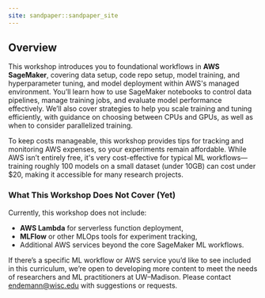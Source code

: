 ```yaml
---
site: sandpaper::sandpaper_site
---
```


## Overview

This workshop introduces you to foundational workflows in **AWS SageMaker**, covering data setup, code repo setup, model training, and hyperparameter tuning, and model deployment within AWS's managed environment. You’ll learn how to use SageMaker notebooks to control data pipelines, manage training jobs, and evaluate model performance effectively. We’ll also cover strategies to help you scale training and tuning efficiently, with guidance on choosing between CPUs and GPUs, as well as when to consider parallelized training.

To keep costs manageable, this workshop provides tips for tracking and monitoring AWS expenses, so your experiments remain affordable. While AWS isn’t entirely free, it's very cost-effective for typical ML workflows—training roughly 100 models on a small dataset (under 10GB) can cost under $20, making it accessible for many research projects. 

### What This Workshop Does Not Cover (Yet)

Currently, this workshop does not include:

- **AWS Lambda** for serverless function deployment,
- **MLFlow** or other MLOps tools for experiment tracking,
- Additional AWS services beyond the core SageMaker ML workflows.

If there’s a specific ML workflow or AWS service you’d like to see included in this curriculum, we’re open to developing more content to meet the needs of researchers and ML practitioners at UW–Madison. Please contact [endemann@wisc.edu](mailto:endemann@wisc.edu) with suggestions or requests.

